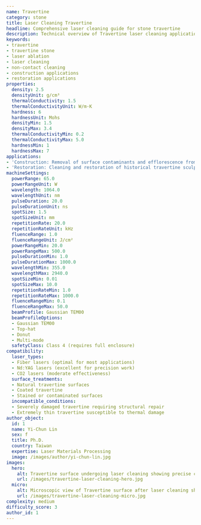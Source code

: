 ```yaml
---
name: Travertine
category: stone
title: Laser Cleaning Travertine
headline: Comprehensive laser cleaning guide for stone travertine
description: Technical overview of Travertine laser cleaning applications and parameters
keywords:
- travertine
- travertine stone
- laser ablation
- laser cleaning
- non-contact cleaning
- construction applications
- restoration applications
properties:
  density: 2.5
  densityUnit: g/cm³
  thermalConductivity: 1.5
  thermalConductivityUnit: W/m·K
  hardness: 6
  hardnessUnit: Mohs
  densityMin: 1.5
  densityMax: 3.4
  thermalConductivityMin: 0.2
  thermalConductivityMax: 5.0
  hardnessMin: 1
  hardnessMax: 7
applications:
- 'Construction: Removal of surface contaminants and efflorescence from travertine tiles and facades'
- 'Restoration: Cleaning and restoration of historical travertine sculptures and architectural elements'
machineSettings:
  powerRange: 65.0
  powerRangeUnit: W
  wavelength: 1064.0
  wavelengthUnit: nm
  pulseDuration: 20.0
  pulseDurationUnit: ns
  spotSize: 1.5
  spotSizeUnit: mm
  repetitionRate: 20.0
  repetitionRateUnit: kHz
  fluenceRange: 1.0
  fluenceRangeUnit: J/cm²
  powerRangeMin: 20.0
  powerRangeMax: 500.0
  pulseDurationMin: 1.0
  pulseDurationMax: 1000.0
  wavelengthMin: 355.0
  wavelengthMax: 2940.0
  spotSizeMin: 0.01
  spotSizeMax: 10.0
  repetitionRateMin: 1.0
  repetitionRateMax: 1000.0
  fluenceRangeMin: 0.1
  fluenceRangeMax: 50.0
  beamProfile: Gaussian TEM00
  beamProfileOptions:
  - Gaussian TEM00
  - Top-hat
  - Donut
  - Multi-mode
  safetyClass: Class 4 (requires full enclosure)
compatibility:
  laser_types:
  - Fiber lasers (optimal for most applications)
  - Nd:YAG lasers (excellent for precision work)
  - CO2 lasers (moderate effectiveness)
  surface_treatments:
  - Natural travertine surfaces
  - Coated travertine
  - Stained or contaminated surfaces
  incompatible_conditions:
  - Severely damaged travertine requiring structural repair
  - Extremely thin travertine susceptible to thermal damage
author_object:
  id: 1
  name: Yi-Chun Lin
  sex: f
  title: Ph.D.
  country: Taiwan
  expertise: Laser Materials Processing
  image: /images/author/yi-chun-lin.jpg
images:
  hero:
    alt: Travertine surface undergoing laser cleaning showing precise contamination removal
    url: /images/travertine-laser-cleaning-hero.jpg
  micro:
    alt: Microscopic view of Travertine surface after laser cleaning showing detailed surface structure
    url: /images/travertine-laser-cleaning-micro.jpg
complexity: medium
difficulty_score: 3
author_id: 1
---
```

